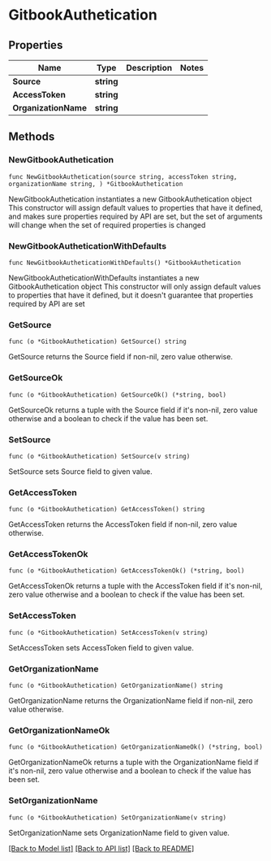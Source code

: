 # GitbookAuthetication

## Properties

Name | Type | Description | Notes
------------ | ------------- | ------------- | -------------
**Source** | **string** |  | 
**AccessToken** | **string** |  | 
**OrganizationName** | **string** |  | 

## Methods

### NewGitbookAuthetication

`func NewGitbookAuthetication(source string, accessToken string, organizationName string, ) *GitbookAuthetication`

NewGitbookAuthetication instantiates a new GitbookAuthetication object
This constructor will assign default values to properties that have it defined,
and makes sure properties required by API are set, but the set of arguments
will change when the set of required properties is changed

### NewGitbookAutheticationWithDefaults

`func NewGitbookAutheticationWithDefaults() *GitbookAuthetication`

NewGitbookAutheticationWithDefaults instantiates a new GitbookAuthetication object
This constructor will only assign default values to properties that have it defined,
but it doesn't guarantee that properties required by API are set

### GetSource

`func (o *GitbookAuthetication) GetSource() string`

GetSource returns the Source field if non-nil, zero value otherwise.

### GetSourceOk

`func (o *GitbookAuthetication) GetSourceOk() (*string, bool)`

GetSourceOk returns a tuple with the Source field if it's non-nil, zero value otherwise
and a boolean to check if the value has been set.

### SetSource

`func (o *GitbookAuthetication) SetSource(v string)`

SetSource sets Source field to given value.


### GetAccessToken

`func (o *GitbookAuthetication) GetAccessToken() string`

GetAccessToken returns the AccessToken field if non-nil, zero value otherwise.

### GetAccessTokenOk

`func (o *GitbookAuthetication) GetAccessTokenOk() (*string, bool)`

GetAccessTokenOk returns a tuple with the AccessToken field if it's non-nil, zero value otherwise
and a boolean to check if the value has been set.

### SetAccessToken

`func (o *GitbookAuthetication) SetAccessToken(v string)`

SetAccessToken sets AccessToken field to given value.


### GetOrganizationName

`func (o *GitbookAuthetication) GetOrganizationName() string`

GetOrganizationName returns the OrganizationName field if non-nil, zero value otherwise.

### GetOrganizationNameOk

`func (o *GitbookAuthetication) GetOrganizationNameOk() (*string, bool)`

GetOrganizationNameOk returns a tuple with the OrganizationName field if it's non-nil, zero value otherwise
and a boolean to check if the value has been set.

### SetOrganizationName

`func (o *GitbookAuthetication) SetOrganizationName(v string)`

SetOrganizationName sets OrganizationName field to given value.



[[Back to Model list]](../README.md#documentation-for-models) [[Back to API list]](../README.md#documentation-for-api-endpoints) [[Back to README]](../README.md)


